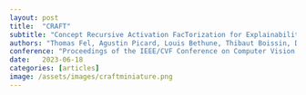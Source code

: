 ```yaml
---
layout: post
title:  "CRAFT"
subtitle: "Concept Recursive Activation FacTorization for Explainability"
authors: "Thomas Fel, Agustin Picard, Louis Bethune, Thibaut Boissin, David Vigouroux, Julien Colin, Rémi Cadène, Thomas Serre"
conference: "Proceedings of the IEEE/CVF Conference on Computer Vision and Pattern Recognition, 2023"
date:   2023-06-18
categories: [articles]
image: /assets/images/craftminiature.png
---
```

